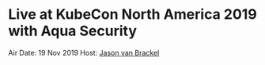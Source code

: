 # Live at KubeCon North America 2019 with Aqua Security

<a href="https://www.youtube.com/embed/-Ggz7OYTtSU"></a>

Air Date: 19 Nov 2019
Host: [Jason van Brackel](twitter.com/jasonvanbrackel)